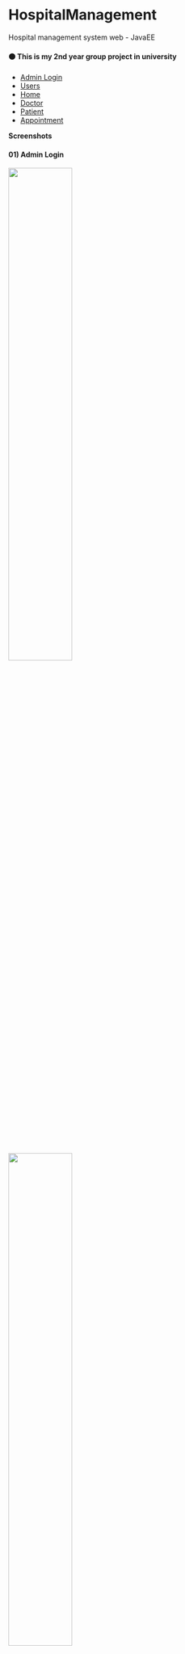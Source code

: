 # HospitalManagement
Hospital management system web - JavaEE

<h4>⚫️ This is my 2nd year group project in university</h4>


- [Admin Login](README.md#01-admin-login)
- [Users](README.md#02-users)
- [Home](README.md#03-home)
- [Doctor](README.md#04-doctor) 
- [Patient](README.md#05-patient) 
- [Appointment](README.md#06-appointment)

<b>Screenshots</b>

<h4>01) Admin Login</h4>

<img src="https://github.com/MalingaBandara/HospitalManagement/blob/main/Screenshots/a1.png" width="50%" >
<img src="https://github.com/MalingaBandara/HospitalManagement/blob/main/Screenshots/a2.png" width="50%" >

<h4>02) Users</h4>
<img src="https://github.com/MalingaBandara/HospitalManagement/blob/main/Screenshots/u1.png" width="50%" >
<img src="https://github.com/MalingaBandara/HospitalManagement/blob/main/Screenshots/u2.png" width="50%" >


<h4>03) Home</h4>
<img src="https://github.com/MalingaBandara/HospitalManagement/blob/main/Screenshots/h1.png" width="50%" >
<img src="https://github.com/MalingaBandara/HospitalManagement/blob/main/Screenshots/h2.png" width="50%" >
<img src="https://github.com/MalingaBandara/HospitalManagement/blob/main/Screenshots/h3.png" width="50%" >

<h4>04) Doctor</h4>
<img src="https://github.com/MalingaBandara/HospitalManagement/blob/main/Screenshots/d1.png" width="50%" >
<img src="https://github.com/MalingaBandara/HospitalManagement/blob/main/Screenshots/d2.png" width="50%" >
<img src="https://github.com/MalingaBandara/HospitalManagement/blob/main/Screenshots/d4.png" width="50%" >
<img src="https://github.com/MalingaBandara/HospitalManagement/blob/main/Screenshots/d5.png" width="50%" >

<h4>05) Patient</h4>
<img src="https://github.com/MalingaBandara/HospitalManagement/blob/main/Screenshots/p1.png" width="50%" >
<img src="https://github.com/MalingaBandara/HospitalManagement/blob/main/Screenshots/p2.png" width="50%" >
<img src="https://github.com/MalingaBandara/HospitalManagement/blob/main/Screenshots/p3.png" width="50%" >
<img src="https://github.com/MalingaBandara/HospitalManagement/blob/main/Screenshots/p4.png" width="50%" >

<h4>06) Appointment</h4>
<img src="https://github.com/MalingaBandara/HospitalManagement/blob/main/Screenshots/aa1.png" width="50%" >
<img src="https://github.com/MalingaBandara/HospitalManagement/blob/main/Screenshots/aa2.png" width="50%" >
<img src="https://github.com/MalingaBandara/HospitalManagement/blob/main/Screenshots/aa3.png" width="50%" >
<img src="https://github.com/MalingaBandara/HospitalManagement/blob/main/Screenshots/aa4.png" width="50%" >
<img src="https://github.com/MalingaBandara/HospitalManagement/blob/main/Screenshots/aa5.png" width="50%" >
<img src="https://github.com/MalingaBandara/HospitalManagement/blob/main/Screenshots/aa6.png" width="50%" >

